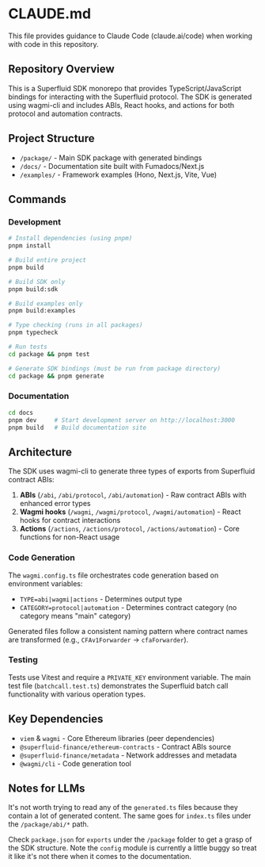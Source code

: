 # CLAUDE.md

This file provides guidance to Claude Code (claude.ai/code) when working with code in this repository.

## Repository Overview

This is a Superfluid SDK monorepo that provides TypeScript/JavaScript bindings for interacting with the Superfluid protocol. The SDK is generated using wagmi-cli and includes ABIs, React hooks, and actions for both protocol and automation contracts.

## Project Structure

- `/package/` - Main SDK package with generated bindings
- `/docs/` - Documentation site built with Fumadocs/Next.js  
- `/examples/` - Framework examples (Hono, Next.js, Vite, Vue)

## Commands

### Development
```bash
# Install dependencies (using pnpm)
pnpm install

# Build entire project
pnpm build

# Build SDK only
pnpm build:sdk

# Build examples only
pnpm build:examples

# Type checking (runs in all packages)
pnpm typecheck

# Run tests
cd package && pnpm test

# Generate SDK bindings (must be run from package directory)
cd package && pnpm generate
```

### Documentation
```bash
cd docs
pnpm dev     # Start development server on http://localhost:3000
pnpm build   # Build documentation site
```

## Architecture

The SDK uses wagmi-cli to generate three types of exports from Superfluid contract ABIs:

1. **ABIs** (`/abi`, `/abi/protocol`, `/abi/automation`) - Raw contract ABIs with enhanced error types
2. **Wagmi hooks** (`/wagmi`, `/wagmi/protocol`, `/wagmi/automation`) - React hooks for contract interactions
3. **Actions** (`/actions`, `/actions/protocol`, `/actions/automation`) - Core functions for non-React usage

### Code Generation

The `wagmi.config.ts` file orchestrates code generation based on environment variables:
- `TYPE=abi|wagmi|actions` - Determines output type
- `CATEGORY=protocol|automation` - Determines contract category (no category means "main" category)

Generated files follow a consistent naming pattern where contract names are transformed (e.g., `CFAv1Forwarder` → `cfaForwarder`).

### Testing

Tests use Vitest and require a `PRIVATE_KEY` environment variable. The main test file (`batchcall.test.ts`) demonstrates the Superfluid batch call functionality with various operation types.

## Key Dependencies

- `viem` & `wagmi` - Core Ethereum libraries (peer dependencies)
- `@superfluid-finance/ethereum-contracts` - Contract ABIs source
- `@superfluid-finance/metadata` - Network addresses and metadata
- `@wagmi/cli` - Code generation tool

## Notes for LLMs

It's not worth trying to read any of the `generated.ts` files because they contain a lot of generated content. The same goes for `index.ts` files under the `/package/abi/*` path.

Check `package.json` for `exports` under the `/package` folder to get a grasp of the SDK structure. Note the `config` module is currently a little buggy so treat it like it's not there when it comes to the documentation.